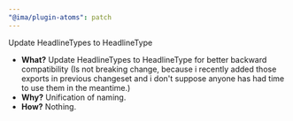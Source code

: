 ```yaml
---
"@ima/plugin-atoms": patch
---
```


Update HeadlineTypes to HeadlineType 

- **What?** Update HeadlineTypes to HeadlineType for better backward  compatibility (Is not breaking change, because i recently added those exports in previous changeset and i don't suppose anyone has had time to use them in the meantime.)
- **Why?** Unification of naming.
- **How?** Nothing.